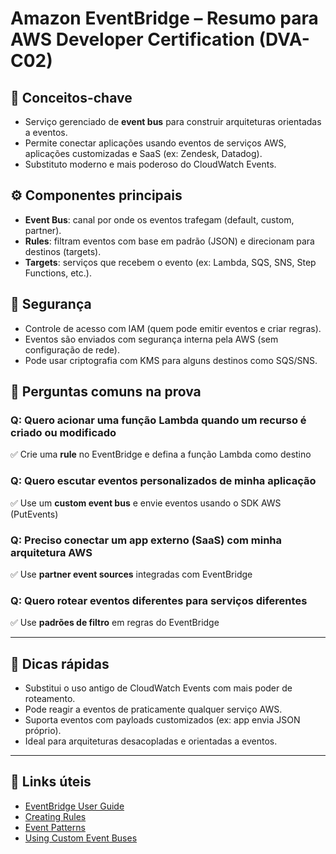 # Amazon EventBridge – Resumo para AWS Developer Certification (DVA-C02)

## 🧠 Conceitos-chave
- Serviço gerenciado de **event bus** para construir arquiteturas orientadas a eventos.
- Permite conectar aplicações usando eventos de serviços AWS, aplicações customizadas e SaaS (ex: Zendesk, Datadog).
- Substituto moderno e mais poderoso do CloudWatch Events.

## ⚙️ Componentes principais
- **Event Bus**: canal por onde os eventos trafegam (default, custom, partner).
- **Rules**: filtram eventos com base em padrão (JSON) e direcionam para destinos (targets).
- **Targets**: serviços que recebem o evento (ex: Lambda, SQS, SNS, Step Functions, etc.).

## 🔐 Segurança
- Controle de acesso com IAM (quem pode emitir eventos e criar regras).
- Eventos são enviados com segurança interna pela AWS (sem configuração de rede).
- Pode usar criptografia com KMS para alguns destinos como SQS/SNS.

## 🧪 Perguntas comuns na prova

### Q: Quero acionar uma função Lambda quando um recurso é criado ou modificado
✅ Crie uma **rule** no EventBridge e defina a função Lambda como destino

### Q: Quero escutar eventos personalizados de minha aplicação
✅ Use um **custom event bus** e envie eventos usando o SDK AWS (PutEvents)

### Q: Preciso conectar um app externo (SaaS) com minha arquitetura AWS
✅ Use **partner event sources** integradas com EventBridge

### Q: Quero rotear eventos diferentes para serviços diferentes
✅ Use **padrões de filtro** em regras do EventBridge

---

## 📌 Dicas rápidas
- Substitui o uso antigo de CloudWatch Events com mais poder de roteamento.
- Pode reagir a eventos de praticamente qualquer serviço AWS.
- Suporta eventos com payloads customizados (ex: app envia JSON próprio).
- Ideal para arquiteturas desacopladas e orientadas a eventos.

---

## 🔗 Links úteis
- [EventBridge User Guide](https://docs.aws.amazon.com/eventbridge/latest/userguide/what-is-amazon-eventbridge.html)
- [Creating Rules](https://docs.aws.amazon.com/eventbridge/latest/userguide/eb-create-rule.html)
- [Event Patterns](https://docs.aws.amazon.com/eventbridge/latest/userguide/eb-event-patterns.html)
- [Using Custom Event Buses](https://docs.aws.amazon.com/eventbridge/latest/userguide/eb-custom-event-bus.html)
